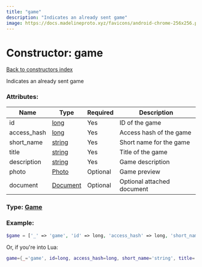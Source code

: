 ```yaml
---
title: "game"
description: "Indicates an already sent game"
image: https://docs.madelineproto.xyz/favicons/android-chrome-256x256.png
---
```

# Constructor: game  
[Back to constructors index](index.md)



Indicates an already sent game

### Attributes:

| Name     |    Type       | Required | Description |
|----------|---------------|----------|-------------|
|id|[long](../types/long.md) | Yes|ID of the game|
|access\_hash|[long](../types/long.md) | Yes|Access hash of the game|
|short\_name|[string](../types/string.md) | Yes|Short name for the game|
|title|[string](../types/string.md) | Yes|Title of the game|
|description|[string](../types/string.md) | Yes|Game description|
|photo|[Photo](../types/Photo.md) | Optional|Game preview|
|document|[Document](../types/Document.md) | Optional|Optional attached document|



### Type: [Game](../types/Game.md)


### Example:

```php
$game = ['_' => 'game', 'id' => long, 'access_hash' => long, 'short_name' => 'string', 'title' => 'string', 'description' => 'string', 'photo' => Photo, 'document' => Document];
```  


Or, if you're into Lua:

```lua
game={_='game', id=long, access_hash=long, short_name='string', title='string', description='string', photo=Photo, document=Document}

```


